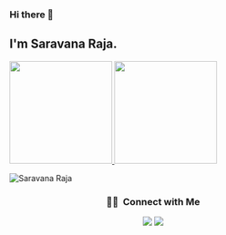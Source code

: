 ### Hi there 👋

<h2>I'm Saravana Raja.</h2>



<p>
<a href="#">
  <img height="180em" src="https://github-readme-stats.vercel.app/api?username=saravanaraja25&show_icons=true&theme=radical&count_private=true" />
  <img height="180em" src="https://github-readme-stats-eight-theta.vercel.app/api/top-langs/?username=saravanaraja25&theme=radical&layout=compact&exclude_lang=java+r" />
</a>
</p>

<p align="left"> <img src="https://komarev.com/ghpvc/?username=saravanaraja25" alt="Saravana Raja" /> </p>
<h3 style="text-align:center;"> 🤝🏻 &nbsp;Connect with Me </h3>

<p align="center">
<a href="https://saravanaraja.me"><img src="https://img.shields.io/badge/-saravanaraja.netlify.app-3423A6?style=flat-square&logo=Google-Chrome&logoColor=white"/></a>
<a href="https://www.linkedin.com/in/saravanaraja25"><img src="https://img.shields.io/badge/-Saravana%20Raja-0077B5?style=flat-square&logo=Linkedin&logoColor=white"/></a>
 </p>

<!--
**saravanaraja25/saravanaraja25** is a ✨ _special_ ✨ repository because its `README.md` (this file) appears on your GitHub profile.

Here are some ideas to get you started:

- 🔭 I’m currently working on ...
- 🌱 I’m currently learning ...
- 👯 I’m looking to collaborate on ...
- 🤔 I’m looking for help with ...
- 💬 Ask me about ...
- 📫 How to reach me: ...
- 😄 Pronouns: ...
- ⚡ Fun fact: ...
-->
